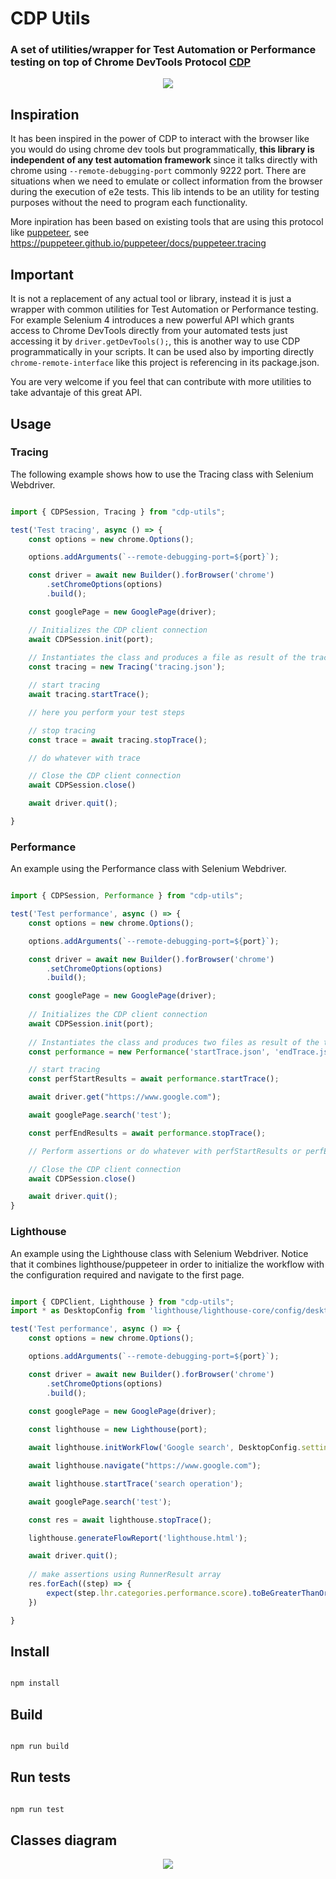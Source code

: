 # CDP Utils

### A set of utilities/wrapper for Test Automation or Performance testing on top of Chrome DevTools Protocol [CDP](https://chromedevtools.github.io/devtools-protocol/)

<p align="center">
  <img src="images/Basic-Diagram.png" />
</p>

## Inspiration

It has been inspired in the power of CDP to interact with the browser like you would do using chrome dev tools but programmatically, **this library is independent of any test automation framework** since it talks directly with chrome using `--remote-debugging-port` commonly 9222 port.  There are situations when we need to emulate or collect information from the browser during the execution of e2e tests.  This lib intends to be an utility for testing purposes without the need to program each functionality.

More inpiration has been based on existing tools that are using this protocol like [puppeteer](https://github.com/puppeteer/puppeteer), see https://puppeteer.github.io/puppeteer/docs/puppeteer.tracing

## Important

It is not a replacement of any actual tool or library, instead it is just a wrapper with common utilities for Test Automation or Performance testing. For example Selenium 4 introduces a new powerful API which grants access to Chrome DevTools directly from your automated tests just accessing it by `driver.getDevTools();`, this is another way to use CDP programmatically in your scripts.  It can be used also by importing directly `chrome-remote-interface` like this project is referencing in its package.json. 

You are very welcome if you feel that can contribute with more utilities to take advantaje of this great API.

## Usage

### Tracing

The following example shows how to use the Tracing class with Selenium Webdriver.

```js

import { CDPSession, Tracing } from "cdp-utils";

test('Test tracing', async () => {
    const options = new chrome.Options();

    options.addArguments(`--remote-debugging-port=${port}`);

    const driver = await new Builder().forBrowser('chrome')
        .setChromeOptions(options)
        .build();

    const googlePage = new GooglePage(driver);

    // Initializes the CDP client connection
    await CDPSession.init(port);
    
    // Instantiates the class and produces a file as result of the trace
    const tracing = new Tracing('tracing.json');

    // start tracing
    await tracing.startTrace();

    // here you perform your test steps

    // stop tracing
    const trace = await tracing.stopTrace();

    // do whatever with trace

    // Close the CDP client connection
    await CDPSession.close()

    await driver.quit();

}

```

### Performance

An example using the Performance class with Selenium Webdriver.

```js

import { CDPSession, Performance } from "cdp-utils";

test('Test performance', async () => {
    const options = new chrome.Options();

    options.addArguments(`--remote-debugging-port=${port}`);

    const driver = await new Builder().forBrowser('chrome')
        .setChromeOptions(options)
        .build();

    const googlePage = new GooglePage(driver);
    
    // Initializes the CDP client connection
    await CDPSession.init(port);
    
    // Instantiates the class and produces two files as result of the trace
    const performance = new Performance('startTrace.json', 'endTrace.json');

    // start tracing
    const perfStartResults = await performance.startTrace();

    await driver.get("https://www.google.com");

    await googlePage.search('test');

    const perfEndResults = await performance.stopTrace();

    // Perform assertions or do whatever with perfStartResults or perfEndResults

    // Close the CDP client connection
    await CDPSession.close()

    await driver.quit();
}

```

### Lighthouse

An example using the Lighthouse class with Selenium Webdriver.  Notice that it combines lighthouse/puppeteer in order to initialize the workflow with the configuration required and navigate to the first page.

```js

import { CDPClient, Lighthouse } from "cdp-utils";
import * as DesktopConfig from 'lighthouse/lighthouse-core/config/desktop-config.js';

test('Test performance', async () => {
    const options = new chrome.Options();

    options.addArguments(`--remote-debugging-port=${port}`);

    const driver = await new Builder().forBrowser('chrome')
        .setChromeOptions(options)
        .build();

    const googlePage = new GooglePage(driver);
    
    const lighthouse = new Lighthouse(port);

    await lighthouse.initWorkFlow('Google search', DesktopConfig.settings);

    await lighthouse.navigate("https://www.google.com");

    await lighthouse.startTrace('search operation');

    await googlePage.search('test');

    const res = await lighthouse.stopTrace();

    lighthouse.generateFlowReport('lighthouse.html');

    await driver.quit();
    
    // make assertions using RunnerResult array
    res.forEach((step) => {
        expect(step.lhr.categories.performance.score).toBeGreaterThanOrEqual(0.8);
    })

}

```

## Install

```sh

npm install

```

## Build

```sh

npm run build

```
## Run tests

```sh

npm run test

```

## Classes diagram

<p align="center">
  <img src="images/src_diagram.png" />
</p>
